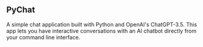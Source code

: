 ## PyChat

A simple chat application built with Python and OpenAI's ChatGPT-3.5. This app lets you have interactive conversations with an AI chatbot directly from your command line interface.
